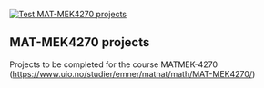 [![Test MAT-MEK4270 projects](https://github.com/MATMEK-4270/matmek4270-projects-lf/actions/workflows/matmek4270.yml/badge.svg?branch=answers)](https://github.com/MATMEK-4270/matmek4270-projects-lf/actions/workflows/matmek4270.yml)

## MAT-MEK4270 projects

Projects to be completed for the course MATMEK-4270 (https://www.uio.no/studier/emner/matnat/math/MAT-MEK4270/)

